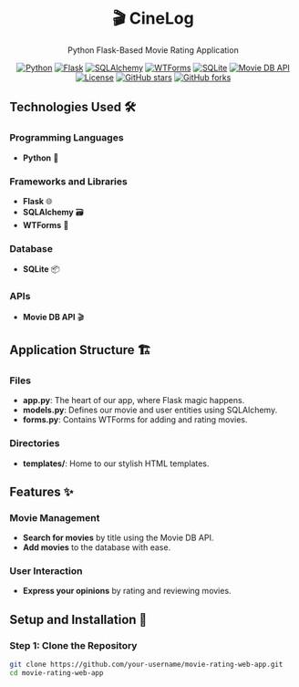 <div align="center">
<h1> 🎬 CineLog</h1>
<p>Python Flask-Based Movie Rating Application </p>
<p>
  <a href="https://www.python.org/"><img src="https://img.shields.io/badge/python-3.8%2B-blue.svg" alt="Python"></a>
  <a href="https://flask.palletsprojects.com/"><img src="https://img.shields.io/badge/Flask-1.1.2-blue.svg" alt="Flask"></a>
  <a href="https://www.sqlalchemy.org/"><img src="https://img.shields.io/badge/SQLAlchemy-1.3.23-blue.svg" alt="SQLAlchemy"></a>
  <a href="https://wtforms.readthedocs.io/"><img src="https://img.shields.io/badge/WTForms-2.3.3-blue.svg" alt="WTForms"></a>
  <a href="https://www.sqlite.org/"><img src="https://img.shields.io/badge/SQLite-3-blue.svg" alt="SQLite"></a>
  <a href="https://www.themoviedb.org/documentation/api"><img src="https://img.shields.io/badge/MovieDBAPI-3-blue.svg" alt="Movie DB API"></a>
  <a href="https://github.com/nashunch0/CineLog/blob/main/LICENSE"><img src="https://img.shields.io/badge/license-MIT-green.svg" alt="License"></a>
  <a href="https://github.com/nashunch0/CineLog"><img src="https://img.shields.io/github/stars/your-username/movie-rating-web-app.svg?style=social&label=Star" alt="GitHub stars"></a>
  <a href="https://github.com/nashunch0/CineLog/fork"><img src="https://img.shields.io/github/forks/your-username/movie-rating-web-app.svg?style=social&label=Fork" alt="GitHub forks"></a>
</p>
</div>


## Technologies Used 🛠️
### Programming Languages
* **Python** 🐍

### Frameworks and Libraries
* **Flask** 🌐
* **SQLAlchemy** 🗃️
* **WTForms** 📝

### Database
* **SQLite** 📦

### APIs
* **Movie DB API** 🎬

## Application Structure 🏗️
### Files
* **app.py**: The heart of our app, where Flask magic happens.
* **models.py**: Defines our movie and user entities using SQLAlchemy.
* **forms.py**: Contains WTForms for adding and rating movies.

### Directories
* **templates/**: Home to our stylish HTML templates.

## Features ✨
### Movie Management
* **Search for movies** by title using the Movie DB API.
* **Add movies** to the database with ease.

### User Interaction
* **Express your opinions** by rating and reviewing movies.

## Setup and Installation 🚀
### Step 1: Clone the Repository
```bash
git clone https://github.com/your-username/movie-rating-web-app.git
cd movie-rating-web-app
